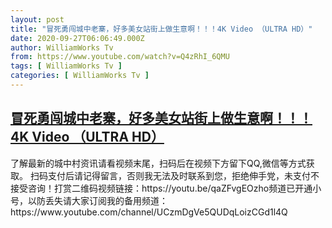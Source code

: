 ```yaml
---
layout: post
title: "冒死勇闯城中老寨，好多美女站街上做生意啊！！！4K Video （ULTRA HD）"
date: 2020-09-27T06:06:49.000Z
author: WilliamWorks Tv
from: https://www.youtube.com/watch?v=Q4zRhI_6QMU
tags: [ WilliamWorks Tv ]
categories: [ WilliamWorks Tv ]
---
```

<!--1601186809000-->
[冒死勇闯城中老寨，好多美女站街上做生意啊！！！4K Video （ULTRA HD）](https://www.youtube.com/watch?v=Q4zRhI_6QMU)
------

<div>
了解最新的城中村资讯请看视频末尾，扫码后在视频下方留下QQ,微信等方式获取。 扫码支付后请记得留言，否则我无法及时联系到您，拒绝伸手党，未支付不接受咨询！打赏二维码视频链接：https://youtu.be/qaZFvgEOzho频道已开通小号，以防丢失请大家订阅我的备用频道：https://www.youtube.com/channel/UCzmDgVe5QUDqLoizCGd1l4Q
</div>
